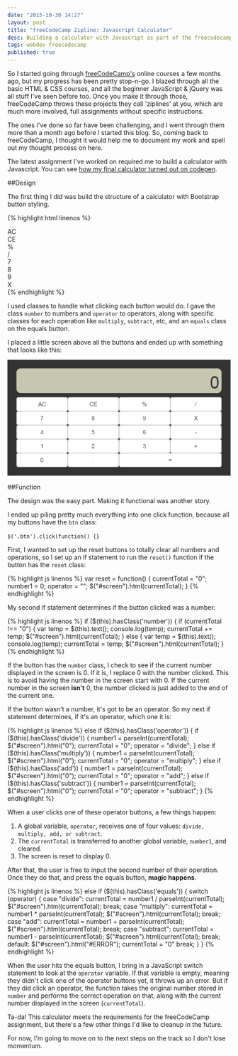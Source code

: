 ```yaml
---
date: "2015-10-30 14:27"
layout: post
title: "freeCodeCamp Zipline: Javascript Calculator"
desc: Building a calculator with Javascript as part of the freecodecamp instructional course.
tags: webdev freecodecamp
published: true
---
```



So I started going through [freeCodeCamp's](http://www.freecodecamp.com) online courses a few months ago, but my progress has been pretty stop-n-go. I blazed through all the basic HTML & CSS courses, and all the beginner JavaScript & jQuery was all stuff I've seen before too. Once you make it through those, freeCodeCamp throws these projects they call 'ziplines' at you, which are much more involved, full assignments without specific instructions.

The ones I've done so far have been challenging, and I went through them more than a month ago before I started this blog. So, coming back to freeCodeCamp, I thought it would help me to document my work and spell out my thought process on here.

The latest assignment I've worked on required me to build a calculator with Javascript. You can see [how my final calculator turned out on codepen](http://codepen.io/sethxd/pen/YyLWdN).

##Design

The first thing I did was build the structure of a calculator with Bootstrap button styling.

{% highlight html linenos %}
<div class="row">
    <div class="col-xs-3 btn btn-default reset">AC</div>
    <div class="col-xs-3 btn btn-default reset">CE</div>
    <div class="col-xs-3 btn btn-default">%</div>
    <div class="col-xs-3 btn btn-default operator divide">/</div>
  </div>
  <div class="row">
    <div class="col-xs-3 btn btn-default number">7</div>
    <div class="col-xs-3 btn btn-default number">8</div>
    <div class="col-xs-3 btn btn-default number">9</div>
    <div class="col-xs-3 btn btn-default operator multiply">X</div>
  </div>
{% endhighlight %}

I used classes to handle what clicking each button would do. I gave the class `number` to numbers and `operator` to operators, along with specific classes for each operation like `multiply`, `subtract`, etc, and an `equals` class on the equals button.

I placed a little screen above all the buttons and ended up with something that looks like this:

![javascript calculator](\assets\javascript_calc.png)

##Function

The design was the easy part. Making it functional was another story.

I ended up piling pretty much everything into one click function, because all my buttons have the `btn` class:

`$('.btn').click(function() {}`

First, I wanted to set up the reset buttons to totally clear all numbers and operations, so I set up an if statement to run the `reset()` function if the button has the `reset` class:

{% highlight js linenos %}
var reset = function() {
  currentTotal = "0";
  number1 = 0;
  operator = "";
  $("#screen").html(currentTotal);
}
{% endhighlight %}

My second if statement determines if the button clicked was a number:

{% highlight js linenos %}
if ($(this).hasClass('number')) {
    if (currentTotal !== "0") {
      var temp = $(this).text();
      console.log(temp);
      currentTotal += temp;
      $("#screen").html(currentTotal);
    } else {
      var temp = $(this).text();
      console.log(temp);
      currentTotal = temp;
      $("#screen").html(currentTotal);
    }
{% endhighlight %}

If the button has the `number` class, I check to see if the current number displayed in the screen is 0. If it is, I replace 0 with the number clicked. This is to avoid having the number in the screen start with 0. If the current number in the screen **isn't** 0, the number clicked is just added to the end of the current one.

If the button wasn't a number, it's got to be an operator. So my next if statement determines, if it's an operator, which one it is:

{% highlight js linenos %}
else if ($(this).hasClass('operator')) {
    if ($(this).hasClass('divide')) {
      number1 = parseInt(currentTotal);
      $("#screen").html("0");
      currentTotal = "0";
      operator = "divide";
    }
    else if ($(this).hasClass('multiply')) {
      number1 = parseInt(currentTotal);
      $("#screen").html("0");
      currentTotal = "0";
      operator = "multiply";
    }
    else if ($(this).hasClass('add')) {
      number1 = parseInt(currentTotal);
      $("#screen").html("0");
      currentTotal = "0";
      operator = "add";
    }
    else if ($(this).hasClass('subtract')) {
      number1 = parseInt(currentTotal);
      $("#screen").html("0");
      currentTotal = "0";
      operator = "subtract";
    }
{% endhighlight %}

When a user clicks one of these operator buttons, a few things happen:

1. A global variable, `operator`, receives one of four values: `divide, multiply, add, or subtract`.
2. The `currentTotal` is transferred to another global variable, `number1`, and cleared.
3. The screen is reset to display 0.

After that, the user is free to input the second number of their operation. Once they do that, and press the equals button, **magic happens**.

{% highlight js linenos %}
else if ($(this).hasClass('equals')) {
      switch (operator) {
        case "divide":
          currentTotal = number1 / parseInt(currentTotal);
          $("#screen").html(currentTotal);
          break;
        case "multiply":
          currentTotal = number1 * parseInt(currentTotal);
          $("#screen").html(currentTotal);
          break;
        case "add":
          currentTotal = number1 + parseInt(currentTotal);
          $("#screen").html(currentTotal);
          break;
        case "subtract":
          currentTotal = number1 - parseInt(currentTotal);
          $("#screen").html(currentTotal);
          break;
        default:
          $("#screen").html("#ERROR");
          currentTotal = "0"
          break;
      }
    }
{% endhighlight %}

When the user hits the equals button, I bring in a JavaScript switch statement to look at the `operator` variable. If that variable is empty, meaning they didn't click one of the operator buttons yet, it throws up an error. But if they did click an operator, the function takes the original number stored in `number` and performs the correct operation on that, along with the current number displayed in the screen (`currentTotal`).

Ta-da! This calculator meets the requirements for the freeCodeCamp assignment, but there's a few other things I'd like to cleanup in the future.

For now, I'm going to move on to the next steps on the track so I don't lose momentum.

